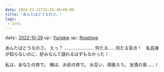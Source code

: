 ```yaml
---
date: 2024-12-21T15:19:48+09:00
title: "あんたはどうなのさ。"
tags:
 - Info
---
```


daily:: [2022-10-29](Daily_Note/2022-10-29.md)
up:: [Yuriskie](Bar/Novel/Nacaria/Yuriskie.md)
up:: [Roselove](../Bar/Novel/Nacaria/Roselove.md)

あんたはどうなのさ。
えっ？
……………………
何たる……何たる盲点！　私自身が知らないのに、好みなんて語れるはずもなかった！

私は、あなたの体で。
俺は、お前の体で。
お互い、頑張ろう。
友情の音……！